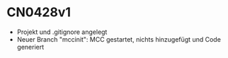 # CN0428v1

* Projekt und .gitignore angelegt
* Neuer Branch "mccinit": MCC gestartet, nichts hinzugefügt und Code generiert

